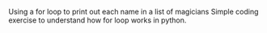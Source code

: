 Using a for loop to print out each name in a list of magicians
Simple coding exercise to understand how for loop works in python.
